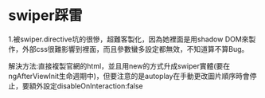 # swiper踩雷
1.被swiper.directive坑的很慘，超難客製化，因為她裡面是用shadow DOM來製作，外部css很難影響到裡面，而且參數蠻多設定都無效，不知道算不算Bug。

解決方法:直接複製官網的html，並且用new的方式升成swiper實體(要在ngAfterViewInit生命週期中)，但要注意的是autoplay在手動更改圖片順序時會停止，要額外設定disableOnInteraction:false
